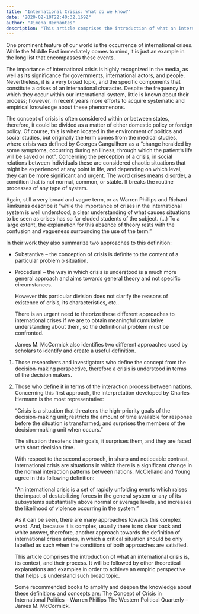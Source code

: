 ```yaml
---
title: "International Crisis: What do we know?"
date: "2020-02-10T22:40:32.169Z"
author: "Jimena Hernantes"
description: "This article comprises the introduction of what an international crisis is, its context, and their process. It will be followed by other theoretical explanations and examples in order to achieve an empiric perspective that helps us understand such broad topic."
---
```


One prominent feature of our world is the occurrence of international crises. While the Middle East immediately comes to mind, it is just an example in the long list that encompasses these events.

The importance of international crisis is highly recognized in the media, as well as its significance for governments, international actors, and people. Nevertheless, it is a very broad topic, and the specific components that constitute a crises of an international character.
Despite the frequency in which they occur within our international system, little is known about their process; however, in recent years more efforts to acquire systematic and empirical knowledge about these phenomenons.

The concept of crisis is often considered within or between states, therefore, it could be divided as a matter of either domestic policy or foreign policy. Of course, this is when located in the environment of politics and social studies, but originally the term comes from the medical studies, where crisis was defined by Georges Canguilhem as a “change heralded by some symptoms, occurring during an illness, through which the patient’s life will be saved or not”.
Concerning the perception of a crisis, in social relations between individuals these are considered chaotic situations that might be experienced at any point in life, and depending on which level, they can be more significant and urgent. The word crises means disorder, a condition that is not normal, common, or stable. It breaks the routine processes of any type of system.

Again, still a very broad and vague term, or as Warren Phillips and Richard Rimkunas describe it
“while the importance of crises in the international system is well understood, a clear understanding of what causes situations to be seen as crises has so far eluded students of the subject. (…) To a large extent, the explanation for this absence of theory rests with the confusion and vagueness surrounding the use of the term.”

In their work they also summarize two approaches to this definition:

- Substantive – the conception of crisis is definite to the content of a particular problem o situation.
- Procedural – the way in which crisis is understood is a much more general approach and aims towards general theory and not specific circumstances.

  However this particular division does not clarify the reasons of existence of crisis, its characteristics, etc..

  There is an urgent need to theorize these different approaches to international crises if we are to obtain meaningful cumulative understanding about them, so the definitional problem must be confronted.

  James M. McCormick also identifies two different approaches used by scholars to identify and create a useful definition.

1. Those researchers and investigators who define the concept from the decision-making perspective, therefore a crisis is understood in terms of the decision makers.
2. Those who define it in terms of the interaction process between nations.
   Concerning this first approach, the interpretation developed by Charles Hermann is the most representative:

   “Crisis is a situation that threatens the high-priority goals of the decision-making unit; restricts the amount of time available for response before the situation is transformed; and surprises the members of the decision-making unit when occurs.”

   The situation threatens their goals, it surprises them, and they are faced with short decision time.

   With respect to the second approach, in sharp and noticeable contrast, international crisis are situations in which there is a significant change in the normal interaction patterns between nations. McClelland and Young agree in this following definition:

   “An international crisis is a set of rapidly unfolding events which raises the impact of destabilizing forces in the general system or any of its subsystems substantially above normal or average levels, and increases the likelihood of violence occurring in the system.”

   As it can be seen, there are many approaches towards this complex word. And, because it is complex, usually there is no clear back and white answer, therefore, another approach towards the definition of international crises arises, in which a critical situation should be only labelled as such when the conditions of both approaches are satisfied.

   This article comprises the introduction of what an international crisis is, its context, and their process. It will be followed by other theoretical explanations and examples in order to achieve an empiric perspective that helps us understand such broad topic.

   Some recommended books to amplify and deepen the knowledge about these definitions and concepts are:
   The Concept of Crisis in International Politics – Warren Phillips
   The Western Political Quarterly – James M. McCormick.

